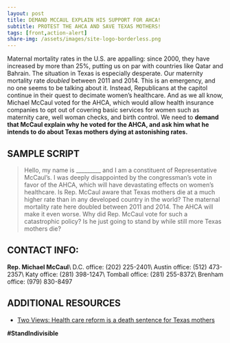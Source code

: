 ```yaml
---
layout: post
title: DEMAND MCCAUL EXPLAIN HIS SUPPORT FOR AHCA!
subtitle: PROTEST THE AHCA AND SAVE TEXAS MOTHERS!
tags: [front,action-alert]
share-img: /assets/images/site-logo-borderless.png
---
```


Maternal mortality rates in the U.S. are appalling: since 2000, they have increased by more than 25%, putting us on par with countries like Qatar and Bahrain. The situation in Texas is especially desperate. Our maternity mortality rate *doubled* between 2011 and 2014. This is an emergency, and no one seems to be talking about it. Instead, Republicans at the capitol continue in their quest to decimate women’s healthcare. And as we all know, Michael McCaul voted for the AHCA, which would allow health insurance companies to opt out of covering basic services for women such as maternity care, well woman checks, and birth control. We need to **demand that McCaul explain why he voted for the AHCA, and ask him what he intends to do about Texas mothers dying at astonishing rates.**

## SAMPLE SCRIPT

>Hello, my name is &#95;&#95;&#95;&#95;&#95;&#95;&#95;&#95;&#95; and I am a constituent of Representative McCaul’s. I was deeply disappointed by the congressman’s vote in favor of the AHCA, which will have devastating effects on women’s healthcare. Is Rep. McCaul aware that Texas mothers die at a much higher rate than in any developed country in the world? The maternal mortality rate here doubled between 2011 and 2014. The AHCA will make it even worse. Why did Rep. McCaul vote for such a catastrophic policy? Is he just going to stand by while still more Texas mothers die?

## CONTACT INFO:

**Rep. Michael McCaul**\\
D.C. office: (202) 225-2401\\
Austin office: (512) 473-2357\\
Katy office: (281) 398-1247\\
Tomball office: (281) 255-8372\\
Brenham office: (979) 830-8497

## ADDITIONAL RESOURCES

* [Two Views: Health care reform is a death sentence for Texas mothers](http://www.mystatesman.com/news/opinion/two-views-health-care-reform-death-sentence-for-texas-mothers/8nry2NzklExOXxOk3TDhQL/)

**#StandIndivisible**
